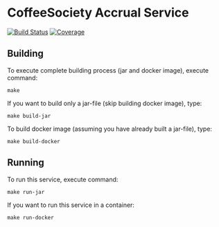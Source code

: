 # CoffeeSociety Accrual Service
[![Build Status](https://travis-ci.org/asc-lab/coffee-society-accrual.svg?branch=master)](https://travis-ci.org/asc-lab/coffee-society-accrual)
[![Coverage](https://sonarcloud.io/api/project_badges/measure?project=pl.altkom.coffee.accrual%3Aaccrual-parent&metric=alert_status)](https://sonarcloud.io/dashboard?id=pl.altkom.coffee.accrual%3Aaccrual-parent)

## Building

To execute complete building process (jar and docker image), execute command:

```
make
```

If you want to build only a jar-file (skip building docker image), type:

```
make build-jar
```

To build docker image (assuming you have already built a jar-file), type:

```
make build-docker
```

## Running

To run this service, execute command:

```
make run-jar
```

If you want to run this service in a container:

```
make run-docker
```

